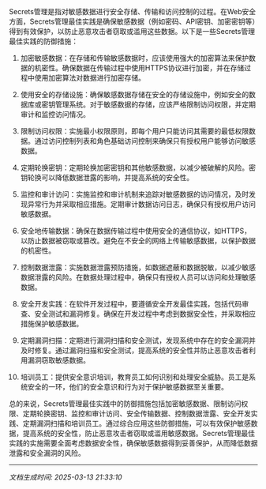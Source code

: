Secrets管理是指对敏感数据进行安全存储、传输和访问控制的过程。在Web安全方面，Secrets管理最佳实践是确保敏感数据（例如密码、API密钥、加密密钥等）得到有效保护，以防止恶意攻击者窃取或滥用这些数据。以下是一些Secrets管理最佳实践的防御措施：

1. 加密敏感数据：在存储和传输敏感数据时，应该使用强大的加密算法来保护数据的机密性。确保数据在传输过程中使用HTTPS协议进行加密，并在存储过程中使用加密算法对数据进行加密存储。

2. 使用安全的存储设施：确保敏感数据存储在安全的存储设施中，例如安全的数据库或密钥管理系统。对于敏感数据的存储，应该严格限制访问权限，并定期审计和监控访问情况。

3. 限制访问权限：实施最小权限原则，即每个用户只能访问其需要的最低权限数据。通过访问控制列表和角色基础访问控制来确保只有授权用户能够访问敏感数据。

4. 定期轮换密钥：定期轮换加密密钥和其他敏感数据，以减少被破解的风险。密钥轮换可以降低数据泄露的影响，并提高系统的安全性。

5. 监控和审计访问：实施监控和审计机制来追踪对敏感数据的访问情况，及时发现异常行为并采取相应措施。定期审计数据访问日志，确保只有授权用户访问敏感数据。

6. 安全地传输数据：确保在数据传输过程中使用安全的通信协议，如HTTPS，以防止数据被窃取或篡改。避免在不安全的网络上传输敏感数据，以保护数据的机密性。

7. 控制数据泄露：实施数据泄露预防措施，如数据遮蔽和数据脱敏，以减少敏感数据泄露的风险。在数据处理过程中，确保只有授权人员可以访问和处理敏感数据。

8. 安全开发实践：在软件开发过程中，要遵循安全开发最佳实践，包括代码审查、安全测试和漏洞修复。确保在开发过程中考虑到数据安全性，并采取相应措施保护敏感数据。

9. 定期漏洞扫描：定期进行漏洞扫描和安全测试，发现系统中存在的安全漏洞并及时修复。通过漏洞扫描和安全测试，提高系统的安全性并防止恶意攻击者利用漏洞窃取敏感数据。

10. 培训员工：提供安全意识培训，教育员工如何识别和处理安全威胁。员工是系统安全的一环，他们的安全意识和行为对于保护敏感数据至关重要。

总的来说，Secrets管理最佳实践中的防御措施包括加密敏感数据、限制访问权限、定期轮换密钥、监控和审计访问、安全传输数据、控制数据泄露、安全开发实践、定期漏洞扫描和培训员工。通过综合应用这些防御措施，可以有效保护敏感数据，提高系统的安全性，防止恶意攻击者窃取或滥用敏感数据。Secrets管理最佳实践的实施需要全面考虑数据安全性，确保敏感数据得到妥善保护，从而降低数据泄露和安全漏洞的风险。

---

*文档生成时间: 2025-03-13 21:33:10*











